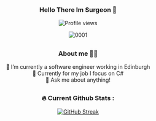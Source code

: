 <div align="center">

### Hello There Im Surgeon 👋
![Profile views](https://komarev.com/ghpvc/?username=Suttie23&color=red&style=flat)

![0001](https://media1.tenor.com/m/HYBKG4ZNb5AAAAAC/everything-is-fine-itsfine.gif)

##
### About me 🧑‍🦰
  🌱 I’m currently a software engineer working in Edinburgh
  <br>
  🚀 Currently for my job I focus on C#
  <br>
  💬 Ask me about anything!
##
### :fire: Current Github Stats :
[![GitHub Streak](http://github-readme-streak-stats.herokuapp.com?user=MichaelSurgeon&theme=dark&background=000000)](https://git.io/streak-stats)
</div>

